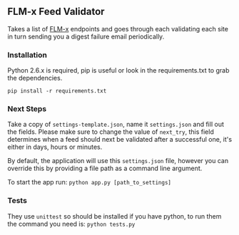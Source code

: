 ## FLM-x Feed Validator

Takes a list of [FLM-x](http://flm.foxpico.com/) endpoints and goes through each validating each site in turn sending you a digest failure email periodically.

### Installation

Python 2.6.x is required, pip is useful or look in the requirements.txt to grab the dependencies.

`pip install -r requirements.txt`

### Next Steps

Take a copy of `settings-template.json`, name it `settings.json` and fill out the fields. Please make sure to change the value of `next_try`, this field determines when a feed should next be validated after a successful one, it's either in days, hours or minutes.

By default, the application will use this `settings.json` file, however you can override this by providing a file path as a command line argument.

To start the app run:
`python app.py [path_to_settings]`

### Tests

They use `unittest` so should be installed if you have python, to run them the command you need is: `python tests.py`
